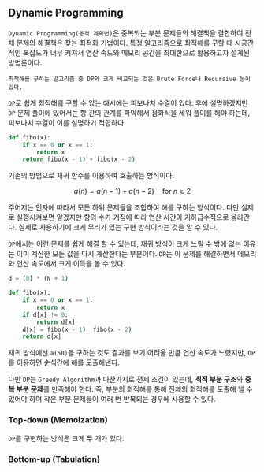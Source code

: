 
## Dynamic Programming

`Dynamic Programming(동적 계획법)`은 중복되는 부분 문제들의 해결책을 결합하여 전체 문제의 해결책은 찾는 최적화 기법이다. 특정 알고리즘으로 최적해를 구할 때 시공간적인 복잡도가 너무 커져서 연산 속도와 메모리 공간을 최대한으로 활용하고자 설계된 방법론이다.

	최적해를 구하는 알고리즘 중 DP와 크게 비교되는 것은 Brute Force나 Recursive 등이 있다. 

`DP`로 쉽게 최적해를 구할 수 있는 예시에는 피보나치 수열이 있다. 후에 설명하겠지만 `DP` 문제 풀이에 있어서는 항 간의 관계를 파악해서 점화식을 세워 풀이를 해야 하는데, 피보나치 수열이 이를 설명하기 적합하다.

```python
def fibo(x):
	if x == 0 or x == 1:
		return x
	return fibo(x - 1) + fibo(x - 2)
```

기존의 방법으로 재귀 함수를 이용하여 호출하는 방식이다. 

$$ a(n) = a(n-1) + a(n-2) \quad \text{for } n \geq 2 $$

주어지는 인자에 따라서 모든 하위 문제들을 조합하여 해를 구하는 방식이다. 다만 실제로 실행시켜보면 알겠지만 항의 수가 커짐에 따라 연산 시간이 기하급수적으로 올라간다. 실제로 사용하기에 크게 무리가 있는 구현 방식이라는 것을 알 수 있다. 

`DP`에서는 이런 문제를 쉽게 해결 할 수 있는데, 재귀 방식이 크게 느릴 수 밖에 없는 이유는 이미 계산한 모든 값을 다시 계산한다는 부분이다. `DP`는 이 문제를 해결하면서 메모리와 연산 속도에서 크게 이득을 볼 수 있다.

```python
d = [0] * (N + 1)

def fibo(x):
	if x == 0 or x == 1:
		return x
	if d[x] != 0:
		return d[x]
	d[x] = fibo(x - 1)  fibo(x - 2)
	return d[x]	
```

재귀 방식에선 `a(50)`을 구하는 것도 결과를 보기 어려울 만큼 연산 속도가 느렸지만, `DP`를 이용하면 순식간에 해를 도출해낸다.

다만 `DP`는 `Greedy Algorithm`과 마찬가지로 전제 조건이 있는데, **최적 부분 구조**와 **중복 부분 문제**를 만족해야 한다. 즉, 부분의 최적해를 통해 전체의 최적해를 도출해 낼 수 있어야 하며 작은 부분 문제들이 여러 번 반복되는 경우에 사용할 수 있다.

### Top-down (Memoization)

`DP`를 구현하는 방식은 크게 두 개가 있다. 
### Bottom-up (Tabulation)